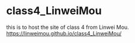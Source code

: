 # class4_LinweiMou
this is to host the site of class 4 from Linwei Mou.
https://linweimou.github.io/class4_LinweiMou/
